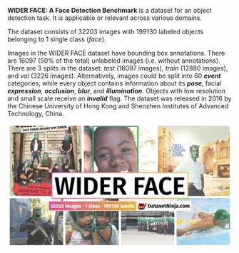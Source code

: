 **WIDER FACE: A Face Detection Benchmark** is a dataset for an object detection task. It is applicable or relevant across various domains. 

The dataset consists of 32203 images with 199130 labeled objects belonging to 1 single class (*face*).

Images in the WIDER FACE dataset have bounding box annotations. There are 16097 (50% of the total) unlabeled images (i.e. without annotations). There are 3 splits in the dataset: *test* (16097 images), *train* (12880 images), and *val* (3226 images). Alternatively, images could be split into 60 ***event*** categories, while every object contains information about its ***pose***, facial ***expression***, ***occlusion***, ***blur***, and ***illumination***. Objects with low resolution and small scale receive an ***invalid*** flag. The dataset was released in 2016 by the Chinese University of Hong Kong and Shenzhen Institutes of Advanced Technology, China.

<img src="https://github.com/dataset-ninja/wider-face/raw/main/visualizations/poster.png">
